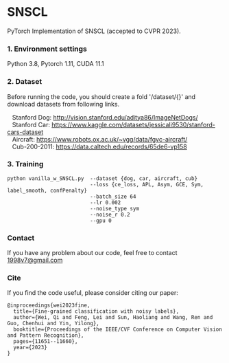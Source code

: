 # SNSCL

PyTorch Implementation of SNSCL (accepted to CVPR 2023). 

### 1. Environment settings
Python 3.8,  Pytorch 1.11,  CUDA 11.1

### 2. Dataset
Before running the code, you should create a fold '/dataset/{}' and download datasets from following links. 

&nbsp;&nbsp; Stanford Dog: http://vision.stanford.edu/aditya86/ImageNetDogs/  
&nbsp;&nbsp; Stanford Car: https://www.kaggle.com/datasets/jessicali9530/stanford-cars-dataset  
&nbsp;&nbsp; Aircraft: https://www.robots.ox.ac.uk/~vgg/data/fgvc-aircraft/  
&nbsp;&nbsp; Cub-200-2011: https://data.caltech.edu/records/65de6-vp158  

### 3. Training
```
python vanilla_w_SNSCL.py  --dataset {dog, car, aircraft, cub}
                           --loss {ce_loss, APL, Asym, GCE, Sym, label_smooth, confPenalty}
                           --batch_size 64
                           --lr 0.002
                           --noise_type sym
                           --noise_r 0.2
                           --gpu 0
```

### Contact
If you have any problem about our code, feel free to contact 1998v7@gmail.com

### Cite
If you find the code useful, please consider citing our paper:
```
@inproceedings{wei2023fine,
  title={Fine-grained classification with noisy labels},
  author={Wei, Qi and Feng, Lei and Sun, Haoliang and Wang, Ren and Guo, Chenhui and Yin, Yilong},
  booktitle={Proceedings of the IEEE/CVF Conference on Computer Vision and Pattern Recognition},
  pages={11651--11660},
  year={2023}
}
```


